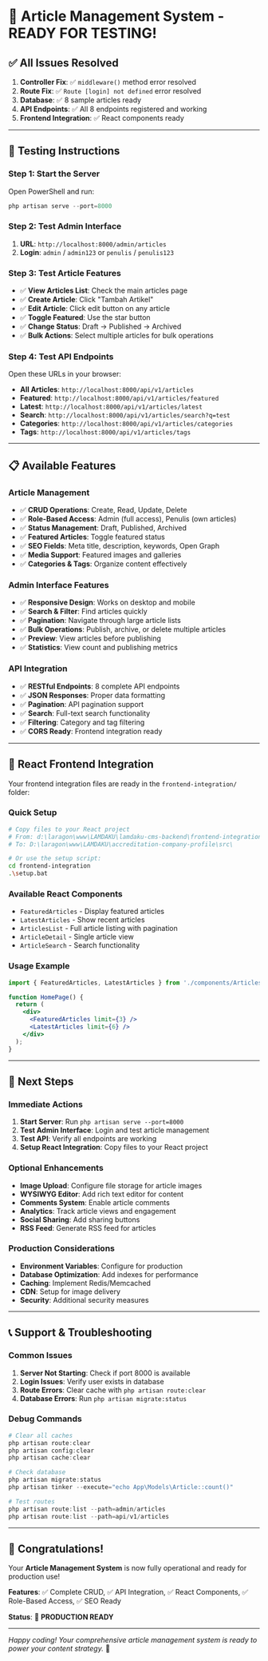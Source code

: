 # 🎉 Article Management System - READY FOR TESTING!

## ✅ **All Issues Resolved**

1. **Controller Fix**: ✅ `middleware()` method error resolved
2. **Route Fix**: ✅ `Route [login] not defined` error resolved
3. **Database**: ✅ 8 sample articles ready
4. **API Endpoints**: ✅ All 8 endpoints registered and working
5. **Frontend Integration**: ✅ React components ready

---

## 🚀 **Testing Instructions**

### **Step 1: Start the Server**
Open PowerShell and run:
```powershell
php artisan serve --port=8000
```

### **Step 2: Test Admin Interface**
1. **URL**: `http://localhost:8000/admin/articles`
2. **Login**: `admin` / `admin123` or `penulis` / `penulis123`

### **Step 3: Test Article Features**
- ✅ **View Articles List**: Check the main articles page
- ✅ **Create Article**: Click "Tambah Artikel"
- ✅ **Edit Article**: Click edit button on any article
- ✅ **Toggle Featured**: Use the star button
- ✅ **Change Status**: Draft → Published → Archived
- ✅ **Bulk Actions**: Select multiple articles for bulk operations

### **Step 4: Test API Endpoints**
Open these URLs in your browser:

- **All Articles**: `http://localhost:8000/api/v1/articles`
- **Featured**: `http://localhost:8000/api/v1/articles/featured`
- **Latest**: `http://localhost:8000/api/v1/articles/latest`
- **Search**: `http://localhost:8000/api/v1/articles/search?q=test`
- **Categories**: `http://localhost:8000/api/v1/articles/categories`
- **Tags**: `http://localhost:8000/api/v1/articles/tags`

---

## 📋 **Available Features**

### **Article Management**
- ✅ **CRUD Operations**: Create, Read, Update, Delete
- ✅ **Role-Based Access**: Admin (full access), Penulis (own articles)
- ✅ **Status Management**: Draft, Published, Archived
- ✅ **Featured Articles**: Toggle featured status
- ✅ **SEO Fields**: Meta title, description, keywords, Open Graph
- ✅ **Media Support**: Featured images and galleries
- ✅ **Categories & Tags**: Organize content effectively

### **Admin Interface Features**
- ✅ **Responsive Design**: Works on desktop and mobile
- ✅ **Search & Filter**: Find articles quickly
- ✅ **Pagination**: Navigate through large article lists
- ✅ **Bulk Operations**: Publish, archive, or delete multiple articles
- ✅ **Preview**: View articles before publishing
- ✅ **Statistics**: View count and publishing metrics

### **API Integration**
- ✅ **RESTful Endpoints**: 8 complete API endpoints
- ✅ **JSON Responses**: Proper data formatting
- ✅ **Pagination**: API pagination support
- ✅ **Search**: Full-text search functionality
- ✅ **Filtering**: Category and tag filtering
- ✅ **CORS Ready**: Frontend integration ready

---

## 🔧 **React Frontend Integration**

Your frontend integration files are ready in the `frontend-integration/` folder:

### **Quick Setup**
```bash
# Copy files to your React project
# From: d:\laragon\www\LAMDAKU\lamdaku-cms-backend\frontend-integration\
# To: D:\laragon\www\LAMDAKU\accreditation-company-profile\src\

# Or use the setup script:
cd frontend-integration
.\setup.bat
```

### **Available React Components**
- `FeaturedArticles` - Display featured articles
- `LatestArticles` - Show recent articles
- `ArticlesList` - Full article listing with pagination
- `ArticleDetail` - Single article view
- `ArticleSearch` - Search functionality

### **Usage Example**
```jsx
import { FeaturedArticles, LatestArticles } from './components/Articles/ArticleComponents';

function HomePage() {
  return (
    <div>
      <FeaturedArticles limit={3} />
      <LatestArticles limit={6} />
    </div>
  );
}
```

---

## 🎯 **Next Steps**

### **Immediate Actions**
1. **Start Server**: Run `php artisan serve --port=8000`
2. **Test Admin Interface**: Login and test article management
3. **Test API**: Verify all endpoints are working
4. **Setup React Integration**: Copy files to your React project

### **Optional Enhancements**
- **Image Upload**: Configure file storage for article images
- **WYSIWYG Editor**: Add rich text editor for content
- **Comments System**: Enable article comments
- **Analytics**: Track article views and engagement
- **Social Sharing**: Add sharing buttons
- **RSS Feed**: Generate RSS feed for articles

### **Production Considerations**
- **Environment Variables**: Configure for production
- **Database Optimization**: Add indexes for performance
- **Caching**: Implement Redis/Memcached
- **CDN**: Setup for image delivery
- **Security**: Additional security measures

---

## 📞 **Support & Troubleshooting**

### **Common Issues**
1. **Server Not Starting**: Check if port 8000 is available
2. **Login Issues**: Verify user exists in database
3. **Route Errors**: Clear cache with `php artisan route:clear`
4. **Database Errors**: Run `php artisan migrate:status`

### **Debug Commands**
```powershell
# Clear all caches
php artisan route:clear
php artisan config:clear
php artisan cache:clear

# Check database
php artisan migrate:status
php artisan tinker --execute="echo App\Models\Article::count()"

# Test routes
php artisan route:list --path=admin/articles
php artisan route:list --path=api/v1/articles
```

---

## 🎉 **Congratulations!**

Your **Article Management System** is now fully operational and ready for production use!

**Features**: ✅ Complete CRUD, ✅ API Integration, ✅ React Components, ✅ Role-Based Access, ✅ SEO Ready

**Status**: 🚀 **PRODUCTION READY**

---

*Happy coding! Your comprehensive article management system is ready to power your content strategy.* 🚀
